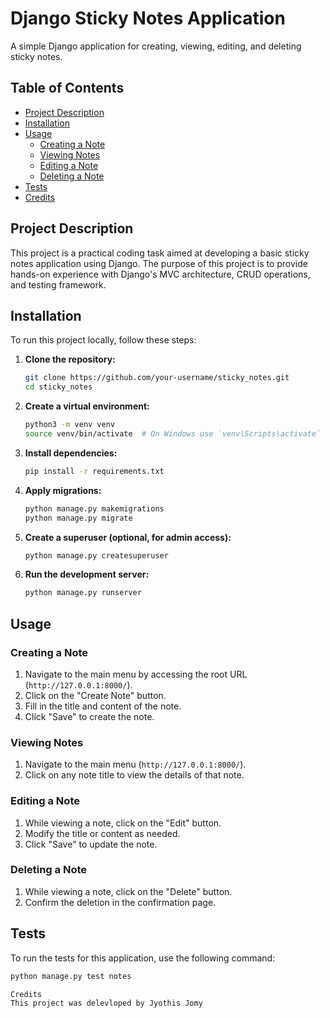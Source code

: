 # Django Sticky Notes Application

A simple Django application for creating, viewing, editing, and deleting sticky notes.

## Table of Contents

- [Project Description](#project-description)
- [Installation](#installation)
- [Usage](#usage)
  - [Creating a Note](#creating-a-note)
  - [Viewing Notes](#viewing-notes)
  - [Editing a Note](#editing-a-note)
  - [Deleting a Note](#deleting-a-note)
- [Tests](#tests)
- [Credits](#credits)

## Project Description

This project is a practical coding task aimed at developing a basic sticky notes application using Django. The purpose of this project is to provide hands-on experience with Django's MVC architecture, CRUD operations, and testing framework.

## Installation

To run this project locally, follow these steps:

1. **Clone the repository:**

    ```sh
    git clone https://github.com/your-username/sticky_notes.git
    cd sticky_notes
    ```

2. **Create a virtual environment:**

    ```sh
    python3 -m venv venv
    source venv/bin/activate  # On Windows use `venv\Scripts\activate`
    ```

3. **Install dependencies:**

    ```sh
    pip install -r requirements.txt
    ```

4. **Apply migrations:**

    ```sh
    python manage.py makemigrations
    python manage.py migrate
    ```

5. **Create a superuser (optional, for admin access):**

    ```sh
    python manage.py createsuperuser
    ```

6. **Run the development server:**

    ```sh
    python manage.py runserver
    ```

## Usage

### Creating a Note

1. Navigate to the main menu by accessing the root URL (`http://127.0.0.1:8000/`).
2. Click on the "Create Note" button.
3. Fill in the title and content of the note.
4. Click "Save" to create the note.

### Viewing Notes

1. Navigate to the main menu (`http://127.0.0.1:8000/`).
2. Click on any note title to view the details of that note.


### Editing a Note

1. While viewing a note, click on the "Edit" button.
2. Modify the title or content as needed.
3. Click "Save" to update the note.


### Deleting a Note

1. While viewing a note, click on the "Delete" button.
2. Confirm the deletion in the confirmation page.


## Tests

To run the tests for this application, use the following command:

```sh
python manage.py test notes

Credits 
This project was delevloped by Jyothis Jomy